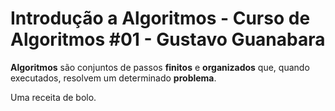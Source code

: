 # Introdução a Algoritmos - Curso de Algoritmos #01 - Gustavo Guanabara

**Algoritmos** são conjuntos de passos **finitos** e **organizados** que, quando executados, resolvem um determinado **problema**.

Uma receita de bolo.